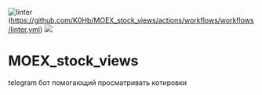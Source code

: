 ![linter](https://github.com/K0Hb/MOEX_stock_views/actions/linter.yml/badge.svg)(https://github.com/K0Hb/MOEX_stock_views/actions/workflows/workflows/linter.yml)
<a href="https://codeclimate.com/github/K0Hb/MOEX_stock_views/maintainability"><img src="https://api.codeclimate.com/v1/badges/94c524342fc99515da53/maintainability" /></a>

# MOEX_stock_views


telegram бот помогающий просматривать котировки 
